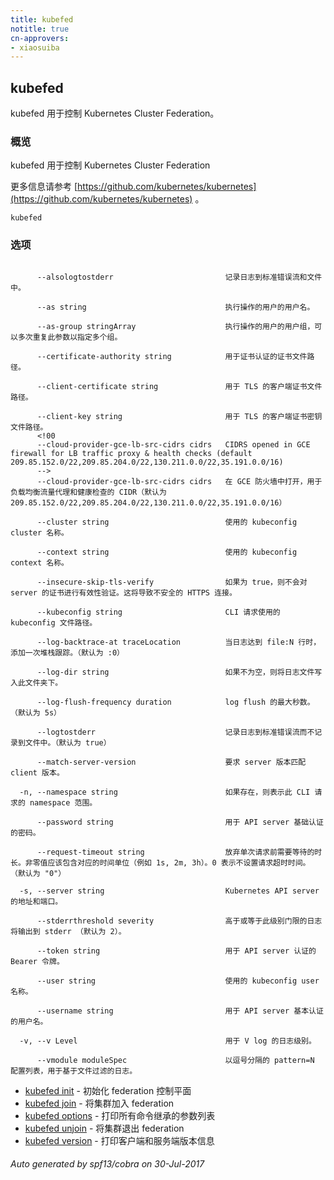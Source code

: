 ```yaml
---
title: kubefed
notitle: true
cn-approvers:
- xiaosuiba
---
```

## kubefed


kubefed 用于控制 Kubernetes Cluster Federation。


### 概览



kubefed 用于控制 Kubernetes Cluster Federation


更多信息请参考  [https://github.com/kubernetes/kubernetes](https://github.com/kubernetes/kubernetes) 。

```
kubefed
```


### 选项

```

      --alsologtostderr                         记录日志到标准错误流和文件中。
      
      --as string                               执行操作的用户的用户名。
      
      --as-group stringArray                    执行操作的用户的用户组，可以多次重复此参数以指定多个组。 
      
      --certificate-authority string            用于证书认证的证书文件路径。
      
      --client-certificate string               用于 TLS 的客户端证书文件路径。
      
      --client-key string                       用于 TLS 的客户端证书密钥文件路径。
      <!00
      --cloud-provider-gce-lb-src-cidrs cidrs   CIDRS opened in GCE firewall for LB traffic proxy & health checks (default 209.85.152.0/22,209.85.204.0/22,130.211.0.0/22,35.191.0.0/16)
      -->
      --cloud-provider-gce-lb-src-cidrs cidrs   在 GCE 防火墙中打开，用于负载均衡流量代理和健康检查的 CIDR（默认为 209.85.152.0/22,209.85.204.0/22,130.211.0.0/22,35.191.0.0/16）
      
      --cluster string                          使用的 kubeconfig cluster 名称。
      
      --context string                          使用的 kubeconfig context 名称。
      
      --insecure-skip-tls-verify                如果为 true，则不会对 server 的证书进行有效性验证。这将导致不安全的 HTTPS 连接。
      
      --kubeconfig string                       CLI 请求使用的 kubeconfig 文件路径。
      
      --log-backtrace-at traceLocation          当日志达到 file:N 行时，添加一次堆栈跟踪。（默认为 :0）
      
      --log-dir string                          如果不为空，则将日志文件写入此文件夹下。
      
      --log-flush-frequency duration            log flush 的最大秒数。（默认为 5s）
      
      --logtostderr                             记录日志到标准错误流而不记录到文件中。（默认为 true）
      
      --match-server-version                    要求 server 版本匹配 client 版本。

  -n, --namespace string                        如果存在，则表示此 CLI 请求的 namespace 范围。
  
      --password string                         用于 API server 基础认证的密码。
      
      --request-timeout string                  放弃单次请求前需要等待的时长。非零值应该包含对应的时间单位（例如 1s, 2m, 3h）。0 表示不设置请求超时时间。 （默认为 "0"）
      
  -s, --server string                           Kubernetes API server 的地址和端口。
  
      --stderrthreshold severity                高于或等于此级别门限的日志将输出到 stderr （默认为 2）。
      
      --token string                            用于 API server 认证的 Bearer 令牌。
      
      --user string                             使用的 kubeconfig user 名称。
      
      --username string                         用于 API server 基本认证的用户名。
      
  -v, --v Level                                 用于 V log 的日志级别。
  
      --vmodule moduleSpec                      以逗号分隔的 pattern=N 配置列表，用于基于文件过滤的日志。
```


* [kubefed init](kubefed_init.md) - 初始化 federation 控制平面
* [kubefed join](kubefed_join.md) - 将集群加入 federation
* [kubefed options](kubefed_options.md) - 打印所有命令继承的参数列表
* [kubefed unjoin](kubefed_unjoin.md) - 将集群退出 federation
* [kubefed version](kubefed_version.md) - 打印客户端和服务端版本信息

###### Auto generated by spf13/cobra on 30-Jul-2017
